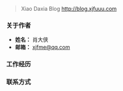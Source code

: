 > Xiao Daxia Blog  http://blog.xjfuuu.com


### 关于作者
- **姓名：** 肖大侠
- **邮箱：** xjfme@qq.com

### 工作经历


### 联系方式


